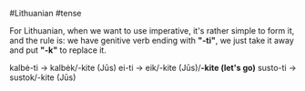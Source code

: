 #Lithuanian #tense

For Lithuanian, when we want to use imperative, it's rather simple to form it, and the rule is:
we have genitive verb ending with __"-ti"__, we just take it away and put __"-k"__ to replace it.

kalbė-ti -> kalbėk/-kite (Jūs)
ei-ti -> eik/-kite (Jūs)/__-kite (let's go)__
susto-ti -> sustok/-kite (Jūs)